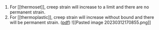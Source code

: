 1. For [[thermoset]], creep strain will increase to a limit and there are no permanent strain. 
2. For [[thermoplastic]], creep strain will increase without bound and there will be permanent strain. 
([pdf](zotero://open-pdf/library/items/PXFCS2FM?page=5&annotation=C5PP6P5G))
![[Pasted image 20230312170855.png]]